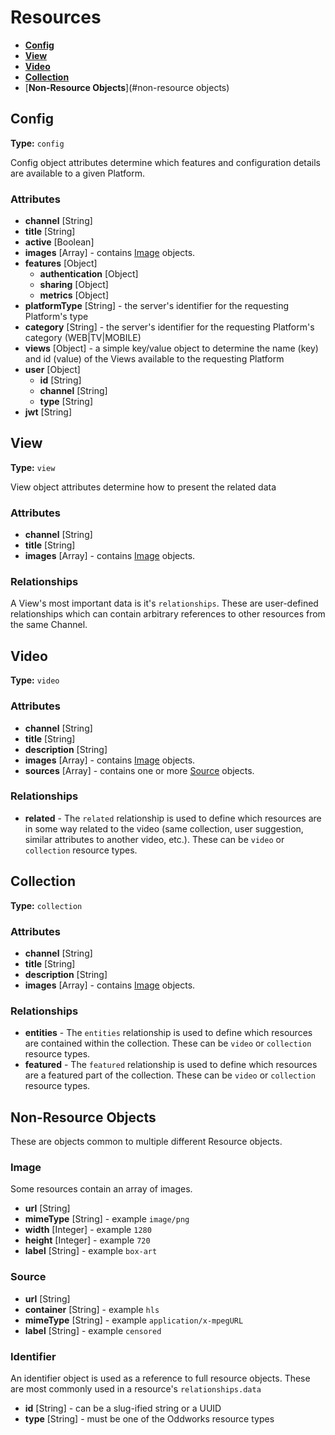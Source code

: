 # Resources

- [__Config__](#config)
- [__View__](#view)
- [__Video__](#video)
- [__Collection__](#collection)
- [__Non-Resource Objects__](#non-resource objects)

## Config

__Type:__ `config`

Config object attributes determine which features and configuration details are available to a given Platform.

### Attributes

- __channel__ [String]
- __title__ [String]
- __active__ [Boolean]
- __images__ [Array] - contains [Image](#image) objects.
- __features__ [Object]
    - __authentication__ [Object]
    - __sharing__ [Object]
    - __metrics__ [Object]
- __platformType__ [String] - the server's identifier for the requesting Platform's type
- __category__ [String] - the server's identifier for the requesting Platform's category (WEB|TV|MOBILE)
- __views__ [Object] - a simple key/value object to determine the name (key) and id (value) of the Views available to the requesting Platform
- __user__ [Object]
    - __id__ [String]
    - __channel__ [String]
    - __type__ [String]
- __jwt__ [String]

## View

__Type:__ `view`

View object attributes determine how to present the related data

### Attributes

- __channel__ [String]
- __title__ [String]
- __images__ [Array] - contains [Image](#image) objects.

### Relationships

A View's most important data is it's `relationships`. These are user-defined relationships which can contain arbitrary references to other resources from the same Channel.

## Video

__Type:__ `video`

### Attributes

- __channel__ [String]
- __title__ [String]
- __description__ [String]
- __images__ [Array] - contains [Image](#image) objects.
- __sources__ [Array] - contains one or more [Source](#source) objects.

### Relationships

- __related__ - The `related` relationship is used to define which resources are in some way related to the video (same collection, user suggestion, similar attributes to another video, etc.). These can be `video` or `collection` resource types.

## Collection

__Type:__ `collection`

### Attributes

- __channel__ [String]
- __title__ [String]
- __description__ [String]
- __images__ [Array] - contains [Image](#image) objects.

### Relationships

- __entities__ - The `entities` relationship is used to define which resources are contained within the collection. These can be `video` or `collection` resource types.
- __featured__ - The `featured` relationship is used to define which resources are a featured part of the collection. These can be `video` or `collection` resource types.

## Non-Resource Objects

These are objects common to multiple different Resource objects.

### Image

Some resources contain an array of images.

- __url__ [String]
- __mimeType__ [String] - example `image/png`
- __width__ [Integer] - example `1280`
- __height__ [Integer] - example `720`
- __label__ [String] - example `box-art`

### Source

- __url__ [String]
- __container__ [String] - example `hls`
- __mimeType__ [String] - example `application/x-mpegURL`
- __label__ [String] - example `censored`

### Identifier

An identifier object is used as a reference to full resource objects. These are most commonly used in a resource's `relationships.data`

- __id__ [String] - can be a slug-ified string or a UUID
- __type__ [String] - must be one of the Oddworks resource types
